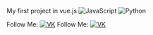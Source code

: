My first project in vue.js
![JavaScript](https://img.shields.io/badge/JavaScript-31d100?color=yellow)
![Python](https://img.shields.io/badge/Python-31d100?color=black)

Follow Me: [![VK](https://img.shields.io/badge/Vk-31d100?color=blue)](https://vk.com/frontender1)
Follow Me: [![VK](https://img.shields.io/badge/VK-31d100?color=blue)](https://vk.com/frontender1)
